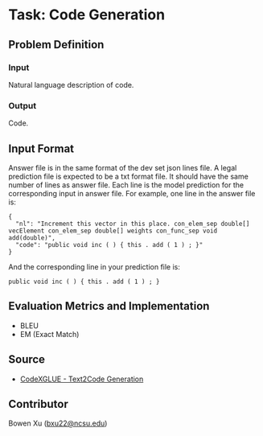 # Task: Code Generation

## Problem Definition

### Input

Natural language description of code.

### Output

Code.

## Input Format

Answer file is in the same format of the dev set json lines file. A legal prediction file is expected to be a txt format file. It should have the same number of lines as answer file. Each line is the model prediction for the corresponding input in answer file. For example, one line in the answer file is:
```
{
  "nl": "Increment this vector in this place. con_elem_sep double[] vecElement con_elem_sep double[] weights con_func_sep void add(double)",
  "code": "public void inc ( ) { this . add ( 1 ) ; }"
}
```

And the corresponding line in your prediction file is:
```
public void inc ( ) { this . add ( 1 ) ; }
```


## Evaluation Metrics and Implementation

- BLEU
- EM (Exact Match)

## Source

- [CodeXGLUE - Text2Code Generation](https://github.com/microsoft/CodeXGLUE/tree/main/Text-Code/text-to-code/evaluator)

## Contributor

Bowen Xu (bxu22@ncsu.edu)